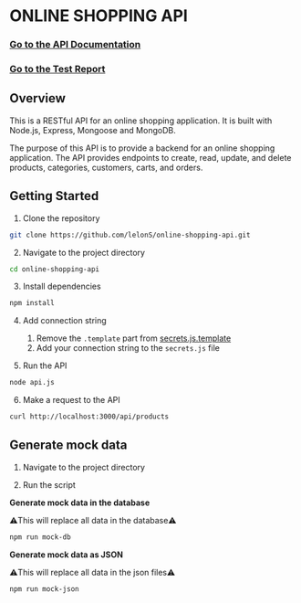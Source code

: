 # ONLINE SHOPPING API

### [Go to the API Documentation](/docs/index.md)

### [Go to the Test Report](/tests/test-docs.md)

## Overview

This is a RESTful API for an online shopping application. It is built with Node.js, Express, Mongoose and MongoDB.

The purpose of this API is to provide a backend for an online shopping application. The API provides endpoints to create, read, update, and delete products, categories, customers, carts, and orders.

## Getting Started

1. Clone the repository

```bash
git clone https://github.com/lelonS/online-shopping-api.git
```

2. Navigate to the project directory

```bash
cd online-shopping-api
```

3. Install dependencies

```bash
npm install
```

4. Add connection string
    1. Remove the `.template` part from [secrets.js.template](secrets.js.template)
    2. Add your connection string to the `secrets.js` file

5. Run the API

```bash	
node api.js
```

6. Make a request to the API

```bash
curl http://localhost:3000/api/products
```

## Generate mock data

1. Navigate to the project directory

2. Run the script



**Generate mock data in the database**

⚠️This will replace all data in the database⚠️

```bash
npm run mock-db
```

**Generate mock data as JSON**

⚠️This will replace all data in the json files⚠️

```bash
npm run mock-json
```

